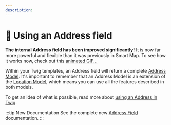 ```yaml
---
description:
---
```


# 🔧 Using an Address field

<update-message/>

**The internal Address field has been improved significantly!** It is now far more powerful and flexible than it was previously in Smart Map. To see how it works now, check out this [animated GIF...](/address-field/)

Within your Twig templates, an Address field will return a complete [Address Model](/models/address-model/). It's important to remember that an Address Model is an extension of the [Location Model](/models/location-model/), which means you can use all the features described in both models.

To get an idea of what is possible, read more about [using an Address in Twig](/address-field/twig/).

:::tip New Documentation
See the complete new [Address Field](/address-field/) documentation.
:::
